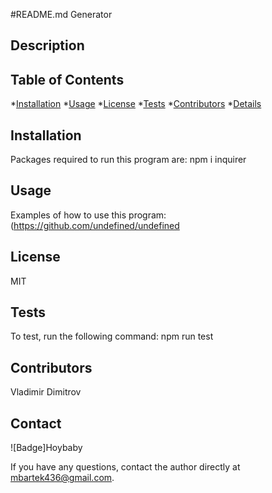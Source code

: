 #README.md Generator

## Description

## Table of Contents
*[Installation](#installation)
*[Usage](#usage)
*[License](#license)
*[Tests](#tests)
*[Contributors](#contributors)
*[Details](#details)




## Installation
Packages required to run this program are: npm i inquirer


## Usage
Examples of how to use this program: (https://github.com/undefined/undefined


## License
MIT


## Tests
To test, run the following command: npm run test


## Contributors
Vladimir Dimitrov


## Contact

![Badge]Hoybaby

If you have any questions, contact the author directly at mbartek436@gmail.com.
